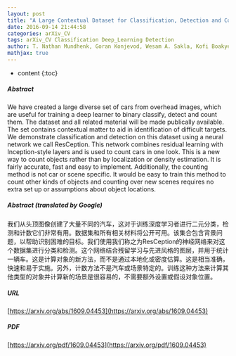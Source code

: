 ```yaml
---
layout: post
title: "A Large Contextual Dataset for Classification, Detection and Counting of Cars with Deep Learning"
date: 2016-09-14 21:44:58
categories: arXiv_CV
tags: arXiv_CV Classification Deep_Learning Detection
author: T. Nathan Mundhenk, Goran Konjevod, Wesam A. Sakla, Kofi Boakye
mathjax: true
---
```


* content
{:toc}

##### Abstract
We have created a large diverse set of cars from overhead images, which are useful for training a deep learner to binary classify, detect and count them. The dataset and all related material will be made publically available. The set contains contextual matter to aid in identification of difficult targets. We demonstrate classification and detection on this dataset using a neural network we call ResCeption. This network combines residual learning with Inception-style layers and is used to count cars in one look. This is a new way to count objects rather than by localization or density estimation. It is fairly accurate, fast and easy to implement. Additionally, the counting method is not car or scene specific. It would be easy to train this method to count other kinds of objects and counting over new scenes requires no extra set up or assumptions about object locations.

##### Abstract (translated by Google)
我们从头顶图像创建了大量不同的汽车，这对于训练深度学习者进行二元分类，检测和计数它们非常有用。数据集和所有相关材料将公开可用。该集合包含背景问题，以帮助识别困难的目标。我们使用我们称之为ResCeption的神经网络来对这个数据集进行分类和检测。这个网络结合残留学习与先进风格的图层，并用于统计一辆车。这是计算对象的新方法，而不是通过本地化或密度估算。这是相当准确，快速和易于实施。另外，计数方法不是汽车或场景特定的。训练这种方法来计算其他类型的对象并计算新的场景是很容易的，不需要额外设置或假设对象位置。

##### URL
[https://arxiv.org/abs/1609.04453](https://arxiv.org/abs/1609.04453)

##### PDF
[https://arxiv.org/pdf/1609.04453](https://arxiv.org/pdf/1609.04453)

